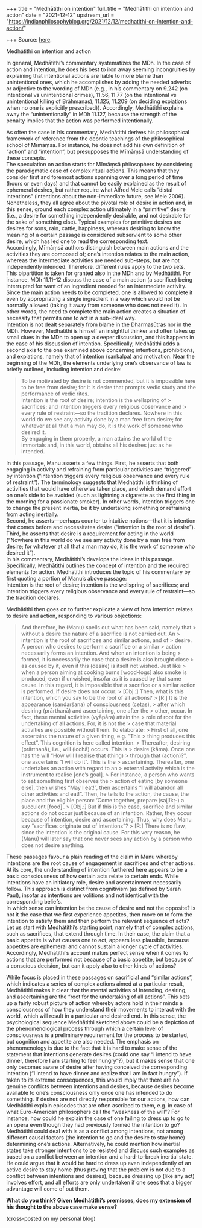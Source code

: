 +++
title = "Medhātithi on intention"
full_title = "Medhātithi on intention and action"
date = "2021-12-12"
upstream_url = "https://indianphilosophyblog.org/2021/12/12/medhatithi-on-intention-and-action/"

+++
Source: [here](https://indianphilosophyblog.org/2021/12/12/medhatithi-on-intention-and-action/).

Medhātithi on intention and action

In general, Medhātithi’s commentary systematizes the MDh. In the case of action and intention, he does his best to iron away seeming incongruities by explaining that intentional actions are liable to more blame than unintentional ones, which he accomplishes by adding the needed adverbs or adjective to the wording of MDh (e.g., in his commentary on 9.242 (on intentional vs unintentional crimes), 11.56, 11.77 (on the intentional vs unintentional killing of Brāhmaṇas), 11.125, 11.209 (on deciding expiations when no one is explicitly prescribed)). Accordingly, Medhātithi explains away the “unintentionally” in MDh 11.127, because the strength of the penalty implies that the action was performed intentionally.

As often the case in his commentary, Medhātithi derives his philosophical framework of reference from the deontic teachings of the philosophical school of Mīmāṃsā. For instance, he does not add his own definition of “action” and “intention”, but presupposes the Mīmāṃsā understanding of these concepts.  
The speculation on action starts for Mīmāṃsā philosophers by considering the paradigmatic case of complex ritual actions. This means that they consider first and foremost actions spanning over a long period of time (hours or even days) and that cannot be easily explained as the result of ephemeral desires, but rather require what Alfred Mele calls “distal intentions” (intentions about the non-immediate future, see Mele 2006). Nonetheless, they all agree about the pivotal role of desire in action and, in this sense, ground each complex action ultimately in a “primitive” desire (i.e., a desire for something independently desirable, and not desirable for the sake of something else). Typical examples for primitive desires are desires for sons, rain, cattle, happiness, whereas desiring to know the meaning of a certain passage is considered subservient to some other desire, which has led one to read the corresponding text.  
Accordingly, Mīmāṃsā authors distinguish between main actions and the activities they are composed of; one’s intention relates to the main action, whereas the intermediate activities are needed sub-steps, but are not independently intended. Therefore, different rules apply to the two sets. This bipartition is taken for granted also in the MDh and by Medhātithi. For instance, MDh 11.11–12 discuss the case of a main action (a sacrifice) being interrupted for want of an ingredient needed for an intermediate activity. Since the main action needs to be completed, one is allowed to complete it even by appropriating a single ingredient in a way which would not be normally allowed (taking it away from someone who does not need it). In other words, the need to complete the main action creates a situation of necessity that permits one to act in a sub-ideal way.  
Intention is not dealt separately from blame in the Dharmasūtras nor in the MDh. However, Medhātithi is himself an insightful thinker and often takes up small clues in the MDh to open up a deeper discussion, and this happens in the case of his discussion of intention. Specifically, Medhātithi adds a second axis to the one examined above concerning intentions, prohibitions, and expiations, namely that of intention (saṅkalpa) and motivation. Near the beginning of the MDh, the elements underlying one’s observance of law is briefly outlined, including intention and desire:

> To be motivated by desire is not commended, but it is impossible here to be free from desire; for it is desire that prompts vedic study and the performance of vedic rites.  
> Intention is the root of desire; intention is the wellspring of > sacrifices; and intention triggers every religious observance and > every rule of restraint—so the tradition declares. Nowhere in this world do we see any activity done by a man free from desire; for whatever at all that a man may do, it is the work of someone who desired it.  
> By engaging in them properly, a man attains the world of the immortals and, in this world, obtains all his desires just as he intended.

In this passage, Manu asserts a few things. First, he asserts that both engaging in activity and refraining from particular activities are “triggered” by intention (“intention triggers every religious observance and every rule of restraint”). The terminology suggests that Medhātithi is thinking of activities that would have otherwise taken place, and which demand effort on one’s side to be avoided (such as lightning a cigarette as the first thing in the morning for a passionate smoker). In other words, intention triggers one to change the present inertia, be it by undertaking something or refraining from acting inertially.  
Second, he asserts—perhaps counter to intuitive notions—that it is intention that comes before and necessitates desire (“intention is the root of desire”). Third, he asserts that desire is a requirement for acting in the world (“Nowhere in this world do we see any activity done by a man free from desire; for whatever at all that a man may do, it is the work of someone who desired it”).  
In his commentary, Medhātithi’s develops the ideas in this passage. Specifically, Medhātithi outlines the concept of intention and the required elements for action. Medhātithi introduces the topic of his commentary by first quoting a portion of Manu’s above passage:  
Intention is the root of desire; intention is the wellspring of sacrifices; and intention triggers every religious observance and every rule of restraint—so the tradition declares.

Medhātithi then goes on to further explicate a view of how intention relates to desire and action, responding to various objections:

> And therefore, he (Manu) spells out what has been said, namely that > without a desire the nature of a sacrifice is not carried out. An > intention is the root of sacrifices and similar actions, and of > desire. A person who desires to perform a sacrifice or a similar > action necessarily forms an intention. And when an intention is being > formed, it is necessarily the case that a desire is also brought close > as caused by it, even if this (desire) is itself not wished. Just like > when a person aiming at cooking burns \[wood-logs\] also smoke is produced, even if unwished, insofar as it is caused by that same cause. In this regard, it is impossible that a sacrifice or a similar action is performed, if desire does not occur. >
> \[Obj.:\] Then, what is this intention, which you say to be the root of all actions? >
> \[R:\] It is the appearance (sandarśana) of consciousness (cetas), > after which desiring (prārthanā) and ascertaining, one after the > other, occur. In fact, these mental activities (vyāpāra) attain the > role of root for the undertaking of all actions. For, it is not the > case that material activities are possible without them. To elaborate: > First of all, one ascertains the nature of a given thing, e.g. “This > thing produces this effect”. This cognition is here called intention. > Thereafter, desiring (prārthanā), i.e., will (icchā) occurs. This is > desire (kāma). Once one has the will “How will I realise that (thing) > through that (action)?”, one ascertains “I will do it”. This is the > ascertaining. Thereafter, one undertakes an action with regard to an > external activity which is the instrument to realise \[one’s goal\]. > For instance, a person who wants to eat something first observes the > action of eating \[by someone else\], then wishes “May I eat!”, then ascertains “I will abandon all other activities and eat!”. Then, he tells to the action, the cause, the place and the eligible person: ‘Come together, prepare (sajjīkṛ-) a succulent \[food\]’. >
> \[Obj.:\] But if this is the case, sacrifice and similar actions do not occur just because of an intention. Rather, they occur because of intention, desire and ascertaining. Thus, why does Manu say “sacrifices originate out of intentions”? >
> \[R:\] There is no flaw, since the intention is the original cause. For this very reason, he (Manu) will later say that one never sees any action by a person who does not desire anything.

These passages favour a plain reading of the claim in Manu whereby intentions are the root cause of engagement in sacrifices and other actions. At its core, the understanding of intention furthered here appears to be a basic consciousness of how certain acts relate to certain ends. While intentions have an initiatory role, desire and ascertainment necessarily follow. This approach is distinct from cognitivism (as defined by Sarah Paul), insofar as intentions are volitions and not identical with the corresponding beliefs.  
In which sense can intention be the cause of desire and not the opposite? Is not it the case that we first experience appetites, then move on to form the intention to satisfy them and then perform the relevant sequence of acts? Let us start with Medhātithi’s starting point, namely that of complex actions, such as sacrifices, that extend through time. In their case, the claim that a basic appetite is what causes one to act, appears less plausible, because appetites are ephemeral and cannot sustain a longer cycle of activities. Accordingly, Medhātithi’s account makes perfect sense when it comes to actions that are performed not because of a basic appetite, but because of a conscious decision, but can it apply also to other kinds of actions?

While focus is placed in these passages on sacrificial and “similar actions”, which indicates a series of complex actions aimed at a particular result, Medhātithi makes it clear that the mental activities of intending, desiring, and ascertaining are the “root for the undertaking of all actions”. This sets up a fairly robust picture of action whereby actors hold in their minds a consciousness of how they understand their movements to interact with the world, which will result in a particular and desired end. In this sense, the psychological sequence Medhātithi sketched above could be a depiction of the phenomenological process through which a certain level of consciousness is a preliminary requirement for the process to be started, but cognition and appetite are also needed. The emphasis on phenomenology is due to the fact that it is hard to make sense of the statement that intentions generate desires (could one say “I intend to have dinner, therefore I am starting to feel hungry”?), but it makes sense that one only becomes aware of desire after having conceived the corresponding intention (“I intend to have dinner and realize that I am in fact hungry”). If taken to its extreme consequences, this would imply that there are no genuine conflicts between intentions and desires, because desires become available to one’s consciousness only once one has intended to do something. If desires are not directly responsible for our actions, how can Medhātithi explain episodes that are often ascribed to them, e.g. in case of what Euro-American philosophers call the “weakness of the will”? For instance, how could he explain the case of one failing to dress up to go to an opera even though they had previously formed the intention to go? Medhātithi could deal with is as a conflict among intentions, not among different causal factors (the intention to go and the desire to stay home) determining one’s actions. Alternatively, he could mention how inertial states take stronger intentions to be resisted and discuss such examples as based on a conflict between an intention and a hard-to-break inertial state. He could argue that it would be hard to dress up even independently of an active desire to stay home (thus proving that the problem is not due to a conflict between intentions and desires), because dressing up (like any act) involves effort, and all efforts are only undertaken if one sees that a bigger advantage will come of out them.

**What do you think? Given Medhātithi’s premisses, does my extension of his thought to the above case make sense?**

(cross-posted on my personal blog)
